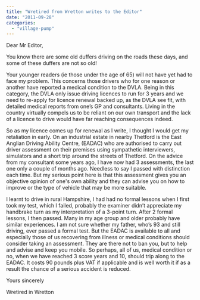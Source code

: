 ```yaml
---
title: "Wretired from Wretton writes to the Editor"
date: "2011-09-28"
categories: 
  - "village-pump"
---
```


Dear Mr Editor,

You know there are some old duffers driving on the roads these days, and some of these duffers are not so old!

Your younger readers (ie those under the age of 65) will not have yet had to face my problem. This concerns those drivers who for one reason or another have reported a medical condition to the DVLA. Being in this category, the DVLA only issue driving licences to run for 3 years and we need to re-apply for licence renewal backed up, as the DVLA see fit, with detailed medical reports from one’s GP and consultants. Living in the country virtually compels us to be reliant on our own transport and the lack of a licence to drive would have far reaching consequences indeed.

So as my licence comes up for renewal as I write, I thought I would get my retaliation in early. On an industrial estate in nearby Thetford is the East Anglian Driving Ability Centre, (EADAC) who are authorised to carry out driver assessment on their premises using sympathetic interviewers, simulators and a short trip around the streets of Thetford. On the advice from my consultant some years ago, I have now had 3 assessments, the last one only a couple of months ago. Needless to say I passed with distinction each time. But my serious point here is that this assessment gives you an objective opinion of one's own ability and they can advise you on how to improve or the type of vehicle that may be more suitable.

I learnt to drive in rural Hampshire, I had had no formal lessons when I first took my test, which I failed, probably the examiner didn’t appreciate my handbrake turn as my interpretation of a 3-point turn. After 2 formal lessons, I then passed. Many in my age group and older probably have similar experiences. I am not sure whether my father, who’s 93 and still driving, ever passed a formal test. But the EADAC is available to all and especially those of us recovering from illness or medical conditions should consider taking an assessment. They are there not to ban you, but to help and advise and keep you mobile. So perhaps, all of us, medical condition or no, when we have reached 3 score years and 10, should trip along to the EADAC. It costs 90 pounds plus VAT if applicable and is well worth it if as a result the chance of a serious accident is reduced.

Yours sincerely

Wretired in Wretton
